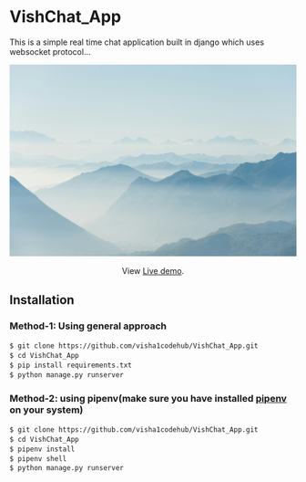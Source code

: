 # VishChat_App

This is a simple real time chat application built in django which uses websocket protocol...
<p>

![Alt text](https://github.com/visha1codehub/VishChat_App/blob/master/static/images/bg1.jpg?raw=true "Screeshot")

</p>


<p align="center">
  View <a href="http://www.vishchat.in/">Live demo</a>.
</p>

## Installation

<!-- ### Method-1: Using docker (make sure you have [docker](https://docs.docker.com/get-docker/) installed on your system..)
```bash
$ docker pull vishalhub/django-chatapp:latest
$ docker run --name yourchoice -itd -p 8080:8000 vishalhub/django-chatapp:latest
``` -->
### Method-1: Using general approach

```bash
$ git clone https://github.com/visha1codehub/VishChat_App.git
$ cd VishChat_App
$ pip install requirements.txt
$ python manage.py runserver
```
### Method-2: using pipenv(make sure you have installed [pipenv](https://pypi.org/project/pipenv/) on your system)
```bash
$ git clone https://github.com/visha1codehub/VishChat_App.git
$ cd VishChat_App
$ pipenv install
$ pipenv shell
$ python manage.py runserver
```
